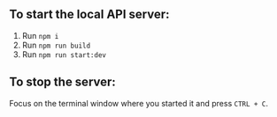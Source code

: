 ## To start the local API server:

1. Run `npm i`
2. Run `npm run build`
3. Run `npm run start:dev`

## To stop the server:

Focus on the terminal window where you started it and press `CTRL + C`.
